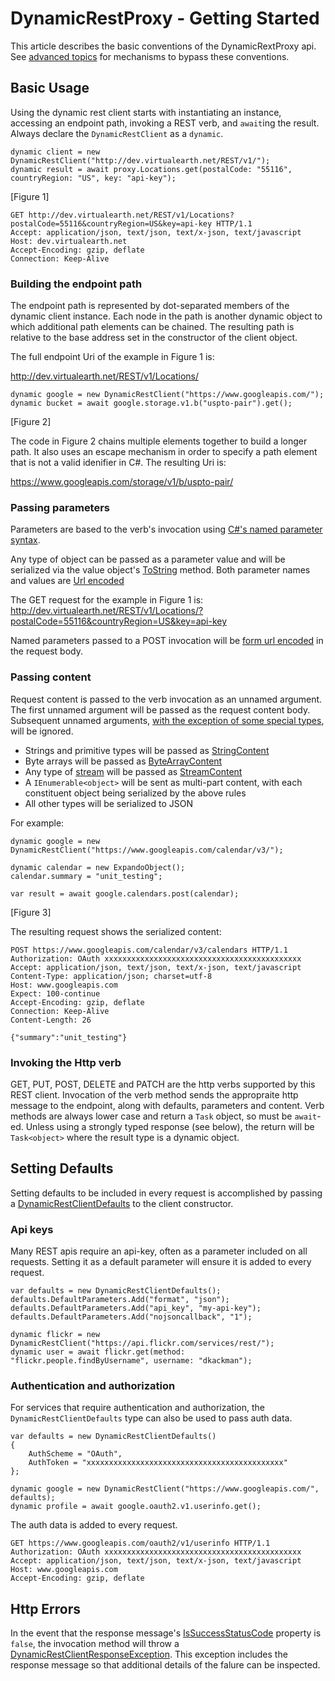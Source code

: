 ﻿# DynamicRestProxy - Getting Started

This article describes the basic conventions of the DynamicRextProxy api.
See [advanced topics](advanced.md) for mechanisms to bypass these conventions.

## Basic Usage

Using the dynamic rest client starts with instantiating an instance, accessing an endpoint path, invoking a REST verb, and `await`ing the result. Always declare the `DynamicRestClient` as
a `dynamic`.

    dynamic client = new DynamicRestClient("http://dev.virtualearth.net/REST/v1/");
    dynamic result = await proxy.Locations.get(postalCode: "55116", countryRegion: "US", key: "api-key");
[Figure 1]

    GET http://dev.virtualearth.net/REST/v1/Locations?postalCode=55116&countryRegion=US&key=api-key HTTP/1.1
    Accept: application/json, text/json, text/x-json, text/javascript
    Host: dev.virtualearth.net
    Accept-Encoding: gzip, deflate
    Connection: Keep-Alive

### Building the endpoint path

The endpoint path is represented by dot-separated members of the dynamic client instance. Each node in the path is another dynamic object
to which additional path elements can be chained. The resulting path is relative to the base address set in the constructor of the client object.

The full endpoint Uri of the example in Figure 1 is:

http://dev.virtualearth.net/REST/v1/Locations/

    dynamic google = new DynamicRestClient("https://www.googleapis.com/");
    dynamic bucket = await google.storage.v1.b("uspto-pair").get();
[Figure 2]

The code in Figure 2 chains multiple elements together to build a longer path. It also uses an escape mechanism in order to specify a
path element that is not a valid idenifier in C#. The resulting Uri is:

https://www.googleapis.com/storage/v1/b/uspto-pair/

### Passing parameters

Parameters are based to the verb's invocation using [C#'s named parameter syntax](https://docs.microsoft.com/en-us/dotnet/csharp/programming-guide/classes-and-structs/named-and-optional-arguments#named-arguments).

Any type of object can be passed as a parameter value and will be serialized via the value object's
[ToString](https://docs.microsoft.com/en-us/dotnet/api/system.object.tostring?view=netframework-4.7)
method. Both parameter names and values are [Url encoded](https://docs.microsoft.com/en-us/dotnet/api/system.net.webutility.urlencode?view=netframework-4.7)

The GET request for the example in Figure 1 is:
http://dev.virtualearth.net/REST/v1/Locations/?postalCode=55116&countryRegion=US&key=api-key

Named parameters passed to a POST invocation will be [form url encoded](http://www.w3.org/TR/html401/interact/forms.html#h-17.13.4.1) in the request body.

### Passing content

Request content is passed to the verb invocation as an unnamed argument. The first unnamed argument will be passed as the request
content body. Subsequent unnamed arguments, [with the exception of some special types](advanced.md), will be ignored.

- Strings and primitive types will be passed as [StringContent](https://docs.microsoft.com/en-us/dotnet/api/system.net.http.stringcontent.-ctor?view=netframework-4.7)
- Byte arrays will be passed as [ByteArrayContent](https://docs.microsoft.com/en-us/dotnet/api/system.net.http.bytearraycontent?view=netframework-4.7)
- Any type of [stream](http://msdn.microsoft.com/query/dev15.query?appId=Dev15IDEF1&l=EN-US&k=k(System.IO.Stream);k(DevLang-csharp)&rd=true) will be passed as [StreamContent](https://docs.microsoft.com/en-us/dotnet/api/system.net.http.streamcontent.-ctor?view=netframework-4.7)
- A `IEnumerable<object>` will be sent as multi-part content, with each constituent object being serialized by the above rules
- All other types will be serialized to JSON

For example:

    dynamic google = new DynamicRestClient("https://www.googleapis.com/calendar/v3/");
                
    dynamic calendar = new ExpandoObject();
    calendar.summary = "unit_testing";

    var result = await google.calendars.post(calendar);
[Figure 3]

The resulting request shows the serialized content:

    POST https://www.googleapis.com/calendar/v3/calendars HTTP/1.1
    Authorization: OAuth xxxxxxxxxxxxxxxxxxxxxxxxxxxxxxxxxxxxxxxxxxxx
    Accept: application/json, text/json, text/x-json, text/javascript
    Content-Type: application/json; charset=utf-8
    Host: www.googleapis.com
    Expect: 100-continue
    Accept-Encoding: gzip, deflate
    Connection: Keep-Alive
    Content-Length: 26

    {"summary":"unit_testing"}

### Invoking the Http verb

GET, PUT, POST, DELETE and PATCH are the http verbs supported by this REST client. Invocation of the verb method
sends the appropraite http message to the endpoint, along with defaults, parameters and content. Verb methods are always
lower case and return a `Task` object, so must be `await`-ed. Unless using a strongly typed response
(see below), the return will be `Task<object>` where the result type is a dynamic object.

## Setting Defaults

Setting defaults to be included in every request is accomplished by passing a 
[DynamicRestClientDefaults](xref:DynamicRestProxy.PortableHttpClient.DynamicRestClientDefaults) to the client constructor.

### Api keys

Many REST apis require an api-key, often as a parameter included on all requests. Setting it as a default parameter
will ensure it is added to every request.

    var defaults = new DynamicRestClientDefaults();
    defaults.DefaultParameters.Add("format", "json");
    defaults.DefaultParameters.Add("api_key", "my-api-key");
    defaults.DefaultParameters.Add("nojsoncallback", "1");

    dynamic flickr = new DynamicRestClient("https://api.flickr.com/services/rest/");
    dynamic user = await flickr.get(method: "flickr.people.findByUsername", username: "dkackman");

### Authentication and authorization

For services that require authentication and authorization, the `DynamicRestClientDefaults` type can also be used to 
pass auth data.

    var defaults = new DynamicRestClientDefaults()
    {
        AuthScheme = "OAuth",
        AuthToken = "xxxxxxxxxxxxxxxxxxxxxxxxxxxxxxxxxxxxxxxxxxxx"
    };

    dynamic google = new DynamicRestClient("https://www.googleapis.com/", defaults);
    dynamic profile = await google.oauth2.v1.userinfo.get();

The auth data is added to every request.    

    GET https://www.googleapis.com/oauth2/v1/userinfo HTTP/1.1
    Authorization: OAuth xxxxxxxxxxxxxxxxxxxxxxxxxxxxxxxxxxxxxxxxxxxx
    Accept: application/json, text/json, text/x-json, text/javascript
    Host: www.googleapis.com
    Accept-Encoding: gzip, deflate

## Http Errors

In the event that the response message's [IsSuccessStatusCode](xref:System.Net.Http.HttpResponseMessage) property
is `false`, the invocation method will throw a 
[DynamicRestClientResponseException](xref:DynamicRestProxy.PortableHttpClient.DynamicRestClientResponseException).
This exception includes the response message so that additional details of the falure can be inspected.